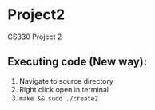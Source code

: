 # Project2
CS330 Project 2

## Executing code (New way):
  1. Navigate to source directory
  2. Right click open in terminal
  3. `make && sudo ./create2`
